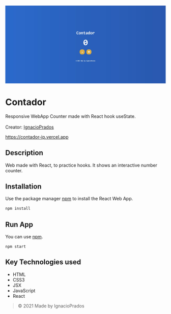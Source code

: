 ![banner](https://raw.githubusercontent.com/IgnacioPrados/Contador/master/public/previewCounter.JPG)
# Contador
Responsive WebApp Counter made with React hook useState.
<br><br>
Creator: [IgnacioPrados](https://github.com/IgnacioPrados)

https://contador-ip.vercel.app

## Description
Web made with React, to practice hooks. It shows an interactive number counter.

## Installation
Use the package manager [npm](https://www.npmjs.com/) to install the React Web App.

```bash
npm install
```
## Run App
You can use [npm](https://www.npmjs.com/).
```
npm start
```

## Key Technologies used
- HTML
- CSS3
- JSX
- JavaScript
- React
 
> © 2021 Made by IgnacioPrados
